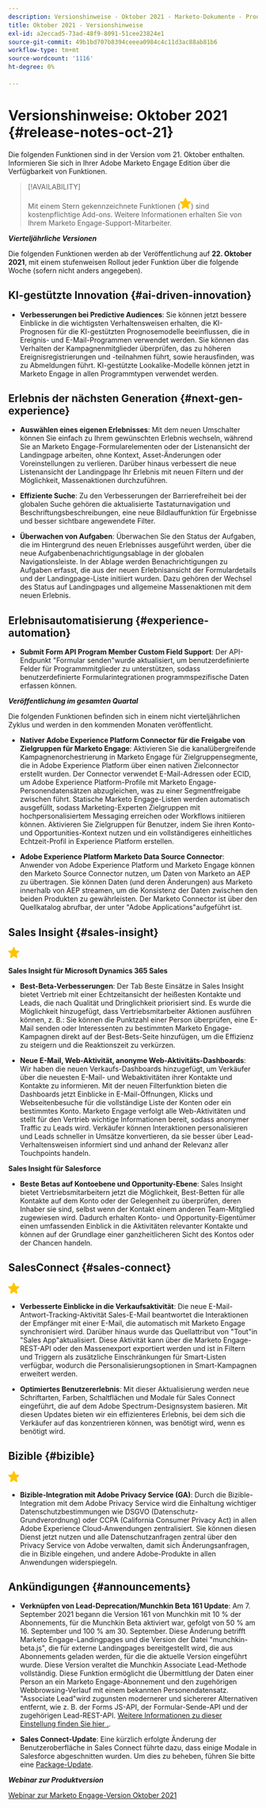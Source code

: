 ```yaml
---
description: Versionshinweise - Oktober 2021 - Marketo-Dokumente - Produktdokumentation
title: Oktober 2021 - Versionshinweise
exl-id: a2eccad5-73ad-48f9-8091-51cee23824e1
source-git-commit: 49b1bd707b8394ceeea0984c4c11d3ac88ab81b6
workflow-type: tm+mt
source-wordcount: '1116'
ht-degree: 0%

---
```


# Versionshinweise: Oktober 2021 {#release-notes-oct-21}

Die folgenden Funktionen sind in der Version vom 21. Oktober enthalten. Informieren Sie sich in Ihrer Adobe Marketo Engage Edition über die Verfügbarkeit von Funktionen.

>[!AVAILABILITY]
>
>Mit einem Stern gekennzeichnete Funktionen (![](assets/yellow-star.png)) sind kostenpflichtige Add-ons. Weitere Informationen erhalten Sie von Ihrem Marketo Engage-Support-Mitarbeiter.

**_Vierteljährliche Versionen_**

Die folgenden Funktionen werden ab der Veröffentlichung auf **22. Oktober 2021**, mit einem stufenweisen Rollout jeder Funktion über die folgende Woche (sofern nicht anders angegeben).

## KI-gestützte Innovation {#ai-driven-innovation}

* **Verbesserungen bei Predictive Audiences**: Sie können jetzt bessere Einblicke in die wichtigsten Verhaltensweisen erhalten, die KI-Prognosen für die KI-gestützten Prognosemodelle beeinflussen, die in Ereignis- und E-Mail-Programmen verwendet werden. Sie können das Verhalten der Kampagnenmitglieder überprüfen, das zu höheren Ereignisregistrierungen und -teilnahmen führt, sowie herausfinden, was zu Abmeldungen führt. KI-gestützte Lookalike-Modelle können jetzt in Marketo Engage in allen Programmtypen verwendet werden.

## Erlebnis der nächsten Generation {#next-gen-experience}

* **Auswählen eines eigenen Erlebnisses**: Mit dem neuen Umschalter können Sie einfach zu Ihrem gewünschten Erlebnis wechseln, während Sie an Marketo Engage-Formularelementen oder der Listenansicht der Landingpage arbeiten, ohne Kontext, Asset-Änderungen oder Voreinstellungen zu verlieren. Darüber hinaus verbessert die neue Listenansicht der Landingpage Ihr Erlebnis mit neuen Filtern und der Möglichkeit, Massenaktionen durchzuführen.

* **Effiziente Suche**: Zu den Verbesserungen der Barrierefreiheit bei der globalen Suche gehören die aktualisierte Tastaturnavigation und Beschriftungsbeschreibungen, eine neue Bildlauffunktion für Ergebnisse und besser sichtbare angewendete Filter.

* **Überwachen von Aufgaben**: Überwachen Sie den Status der Aufgaben, die im Hintergrund des neuen Erlebnisses ausgeführt werden, über die neue Aufgabenbenachrichtigungsablage in der globalen Navigationsleiste. In der Ablage werden Benachrichtigungen zu Aufgaben erfasst, die aus der neuen Erlebnisansicht der Formulardetails und der Landingpage-Liste initiiert wurden. Dazu gehören der Wechsel des Status auf Landingpages und allgemeine Massenaktionen mit dem neuen Erlebnis.

## Erlebnisautomatisierung {#experience-automation}

* **Submit Form API Program Member Custom Field Support**: Der API-Endpunkt &quot;Formular senden&quot;wurde aktualisiert, um benutzerdefinierte Felder für Programmmitglieder zu unterstützen, sodass benutzerdefinierte Formularintegrationen programmspezifische Daten erfassen können.

**_Veröffentlichung im gesamten Quartal_**

Die folgenden Funktionen befinden sich in einem nicht vierteljährlichen Zyklus und werden in den kommenden Monaten veröffentlicht.

* **Nativer Adobe Experience Platform Connector für die Freigabe von Zielgruppen für Marketo Engage**: Aktivieren Sie die kanalübergreifende Kampagnenorchestrierung in Marketo Engage für Zielgruppensegmente, die in Adobe Experience Platform über einen nativen Zielconnector erstellt wurden. Der Connector verwendet E-Mail-Adressen oder ECID, um Adobe Experience Platform-Profile mit Marketo Engage-Personendatensätzen abzugleichen, was zu einer Segmentfreigabe zwischen  führt. Statische Marketo Engage-Listen werden automatisch ausgefüllt, sodass Marketing-Experten Zielgruppen mit hochpersonalisiertem Messaging erreichen oder Workflows initiieren können. Aktivieren Sie Zielgruppen für Benutzer, indem Sie ihren Konto- und Opportunities-Kontext nutzen und ein vollständigeres einheitliches Echtzeit-Profil in Experience Platform erstellen.

* **Adobe Experience Platform Marketo Data Source Connector**: Anwender von Adobe Experience Platform und Marketo Engage können den Marketo Source Connector nutzen, um Daten von Marketo an AEP zu übertragen. Sie können Daten (und deren Änderungen) aus Marketo innerhalb von AEP streamen, um die Konsistenz der Daten zwischen den beiden Produkten zu gewährleisten. Der Marketo Connector ist über den Quellkatalog abrufbar, der unter &quot;Adobe Applications&quot;aufgeführt ist.

## Sales Insight {#sales-insight}

![(Stern)](assets/yellow-star.png)

**Sales Insight für Microsoft Dynamics 365 Sales**

* **Best-Beta-Verbesserungen**: Der Tab Beste Einsätze in Sales Insight bietet Vertrieb mit einer Echtzeitansicht der heißesten Kontakte und Leads, die nach Qualität und Dringlichkeit priorisiert sind. Es wurde die Möglichkeit hinzugefügt, dass Vertriebsmitarbeiter Aktionen ausführen können, z. B.: Sie können die Punktzahl einer Person überprüfen, eine E-Mail senden oder Interessenten zu bestimmten Marketo Engage-Kampagnen direkt auf der Best-Bets-Seite hinzufügen, um die Effizienz zu steigern und die Reaktionszeit zu verkürzen.

* **Neue E-Mail, Web-Aktivität, anonyme Web-Aktivitäts-Dashboards**: Wir haben die neuen Verkaufs-Dashboards hinzugefügt, um Verkäufer über die neuesten E-Mail- und Webaktivitäten ihrer Kontakte und Kontakte zu informieren. Mit der neuen Filterfunktion bieten die Dashboards jetzt Einblicke in E-Mail-Öffnungen, Klicks und Webseitenbesuche für die vollständige Liste der Konten oder ein bestimmtes Konto. Marketo Engage verfolgt alle Web-Aktivitäten und stellt für den Vertrieb wichtige Informationen bereit, sodass anonymer Traffic zu Leads wird. Verkäufer können Interaktionen personalisieren und Leads schneller in Umsätze konvertieren, da sie besser über Lead-Verhaltensweisen informiert sind und anhand der Relevanz aller Touchpoints handeln.

**Sales Insight für Salesforce**

* **Beste Betas auf Kontoebene und Opportunity-Ebene**: Sales Insight bietet Vertriebsmitarbeitern jetzt die Möglichkeit, Best-Betten für alle Kontakte auf dem Konto oder der Gelegenheit zu überprüfen, deren Inhaber sie sind, selbst wenn der Kontakt einem anderen Team-Mitglied zugewiesen wird. Dadurch erhalten Konto- und Opportunity-Eigentümer einen umfassenden Einblick in die Aktivitäten relevanter Kontakte und können auf der Grundlage einer ganzheitlicheren Sicht des Kontos oder der Chancen handeln.

## SalesConnect {#sales-connect}

![(Stern)](assets/yellow-star.png)

* **Verbesserte Einblicke in die Verkaufsaktivität**: Die neue E-Mail-Antwort-Tracking-Aktivität Sales-E-Mail beantwortet die Interaktionen der Empfänger mit einer E-Mail, die automatisch mit Marketo Engage synchronisiert wird. Darüber hinaus wurde das Quellattribut von &quot;Tout&quot;in &quot;Sales App&quot;aktualisiert. Diese Aktivität kann über die Marketo Engage-REST-API oder den Massenexport exportiert werden und ist in Filtern und Triggern als zusätzliche Einschränkungen für Smart-Listen verfügbar, wodurch die Personalisierungsoptionen in Smart-Kampagnen erweitert werden.

* **Optimiertes Benutzererlebnis**: Mit dieser Aktualisierung werden neue Schriftarten, Farben, Schaltflächen und Modale für Sales Connect eingeführt, die auf dem Adobe Spectrum-Designsystem basieren. Mit diesen Updates bieten wir ein effizienteres Erlebnis, bei dem sich die Verkäufer auf das konzentrieren können, was benötigt wird, wenn es benötigt wird.

## Bizible {#bizible}

![](assets/yellow-star.png)

* **Bizible-Integration mit Adobe Privacy Service (GA)**: Durch die Bizible-Integration mit dem Adobe Privacy Service wird die Einhaltung wichtiger Datenschutzbestimmungen wie DSGVO (Datenschutz-Grundverordnung) oder CCPA (California Consumer Privacy Act) in allen Adobe Experience Cloud-Anwendungen zentralisiert. Sie können diesen Dienst jetzt nutzen und alle Datenschutzanfragen zentral über den Privacy Service von Adobe verwalten, damit sich Änderungsanfragen, die in Bizible eingehen, und andere Adobe-Produkte in allen Anwendungen widerspiegeln.

## Ankündigungen {#announcements}

* **Verknüpfen von Lead-Deprecation/Munchkin Beta 161 Update**: Am 7. September 2021 begann die Version 161 von Munchkin mit 10 % der Abonnements, für die Munchkin Beta aktiviert war, gefolgt von 50 % am 16. September und 100 % am 30. September. Diese Änderung betrifft Marketo Engage-Landingpages und die Version der Datei &quot;munchkin-beta.js&quot;, die für externe Landingpages bereitgestellt wird, die aus Abonnements geladen werden, für die die aktuelle Version eingeführt wurde. Diese Version veraltet die Munchkin Associate Lead-Methode vollständig. Diese Funktion ermöglicht die Übermittlung der Daten einer Person an ein Marketo Engage-Abonnement und den zugehörigen Webbrowsing-Verlauf mit einem bekannten Personendatensatz. &quot;Associate Lead&quot;wird zugunsten modernerer und sichererer Alternativen entfernt, wie z. B. der Forms JS-API, der Formular-Sende-API und der zugehörigen Lead-REST-API. [Weitere Informationen zu dieser Einstellung finden Sie hier .](https://developers.marketo.com/blog/deprecation-of-munchkin-associate-lead-method/).

* **Sales Connect-Update**: Eine kürzlich erfolgte Änderung der Benutzeroberfläche in Sales Connect führte dazu, dass einige Modale in Salesforce abgeschnitten wurden. Um dies zu beheben, führen Sie bitte eine [Package-Update](/help/marketo/product-docs/marketo-sales-connect/crm/salesforce-customization/sales-connect-customizations-for-crm.md).

**_Webinar zur Produktversion_**

[Webinar zur Marketo Engage-Version Oktober 2021](https://engage.marketo.com/October_Release_Webinar_On-Demand.html)
